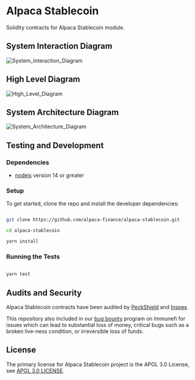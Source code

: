 
# Alpaca Stablecoin

  

Solidity contracts for Alpaca Stablecoin module.

## System Interaction Diagram
![System_Interaction_Diagram](https://raw.githubusercontent.com/alpaca-finance/alpaca-stablecoin/chore/add-diagram-to-readme/docs/AlpacaUSD_SystemInteractionDiagram.jpg)

## High Level Diagram
![High_Level_Diagram](https://raw.githubusercontent.com/alpaca-finance/alpaca-stablecoin/chore/add-diagram-to-readme/docs/AlpacaUSD_HighLevelDiagram.png)

## System Architecture Diagram
![System_Architecture_Diagram](https://raw.githubusercontent.com/alpaca-finance/alpaca-stablecoin/chore/add-audit-report/docs/AlpacaUSD_SystemArchitecture.png)

## Testing and Development

  

### Dependencies

  

-  [nodejs](https://nodejs.org/en/) version 14 or greater

  

### Setup

  

To get started, clone the repo and install the developer dependencies:

  

```bash

git clone https://github.com/alpaca-finance/alpaca-stablecoin.git

cd alpaca-stablecoin

yarn install

```

  

### Running the Tests

  

```bash

yarn test

```

  

## Audits and Security

  

Alpaca Stablecoin contracts have been audited by [PeckShield](https://github.com/alpaca-finance/alpaca-stablecoin/blob/chore/add-audit-report/audits/PeckShield-Audit-Report-Alpaca-USD-v1.0.pdf) and [Inspex](https://github.com/alpaca-finance/alpaca-stablecoin/blob/chore/add-audit-report/audits/Inspex_AUDIT2021035_AlpacaFinance_AlpacaStablecoin_FullReport_v1.0.pdf).

  

This repository also included in our [bug bounty](https://immunefi.com/bounty/alpacafinance/) program on Immunefi for issues which can lead to substantial loss of money, critical bugs such as a broken live-ness condition, or irreversible loss of funds.

  

## License

  

The primary license for Alpaca Stablecoin project is the APGL 3.0 License, see [APGL 3.0 LICENSE](LICENSE).
